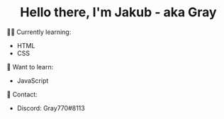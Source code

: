 <h1 align="center">Hello there, I'm Jakub - aka Gray</h1>

👨‍🎓 Currently learning:
- HTML
- CSS

🌱 Want to learn:
- JavaScript

📧 Contact:
- Discord: Gray770#8113
